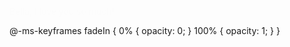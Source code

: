 <!DOCTYPE html>
<html lang="en">
  <head>
    <meta charset="UTF-8" />
    <meta name="viewport" content="width=device-width, initial-scale=1.0" />
    <title>Document</title>
    <style>
      .test {
        animation: fadeIn 5s;
      }
      @keyframes fadeIn {
        0% {
          opacity: 0;
        }
        100% {
          opacity: 1;
        }
      }
    </style>
  </head>
  <body>
    <div class="test">
      <p>Bella, I love you so much!</p>
    </div>
  </body>
</html>

@-ms-keyframes fadeIn {
  0% { opacity: 0; }
  100% { opacity: 1; }
}
